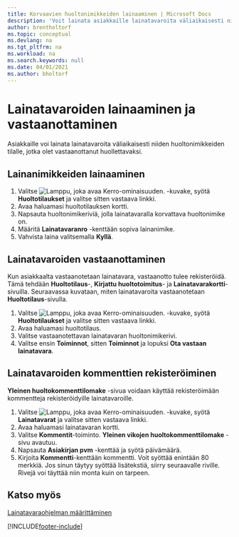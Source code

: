 ```yaml
---
title: Korvaavien huoltonimikkeiden lainaaminen | Microsoft Docs
description: 'Voit lainata asiakkaille lainatavaroita väliaikaisesti niiden huoltonimikkeiden tilalle, jotka olet vastaanottanut huollettavaksi.'
author: brentholtorf
ms.topic: conceptual
ms.devlang: na
ms.tgt_pltfrm: na
ms.workload: na
ms.search.keywords: null
ms.date: 04/01/2021
ms.author: bholtorf
---
```

# <a name="lend-and-receive-loaners"></a>Lainatavaroiden lainaaminen ja vastaanottaminen
Asiakkaille voi lainata lainatavaroita väliaikaisesti niiden huoltonimikkeiden tilalle, jotka olet vastaanottanut huollettavaksi.  
  
## <a name="to-lend-a-loaner-item"></a>Lainanimikkeiden lainaaminen
1. Valitse ![Lamppu, joka avaa Kerro-ominaisuuden.](media/ui-search/search_small.png "Kerro, mitä haluat tehdä") -kuvake, syötä **Huoltotilaukset** ja valitse sitten vastaava linkki.  
2. Avaa haluamasi huoltotilauksen kortti.  
3. Napsauta huoltonimikeriviä, jolla lainatavaralla korvattava huoltonimike on.  
4. Määritä **Lainatavaranro** -kenttään sopiva lainanimike.  
5. Vahvista laina valitsemalla **Kyllä**.  

## <a name="to-receive-a-loaner"></a>Lainatavaroiden vastaanottaminen
Kun asiakkaalta vastaanotetaan lainatavara, vastaanotto tulee rekisteröidä. Tämä tehdään **Huoltotilaus**-, **Kirjattu huoltotoimitus**- ja **Lainatavarakortti**-sivuilla. Seuraavassa kuvataan, miten lainatavaroita vastaanotetaan **Huoltotilaus**-sivulla.  
  
1. Valitse ![Lamppu, joka avaa Kerro-ominaisuuden.](media/ui-search/search_small.png "Kerro, mitä haluat tehdä") -kuvake, syötä **Huoltotilaukset** ja valitse sitten vastaava linkki.  
2. Avaa haluamasi huoltotilaus.  
3. Valitse vastaanotettavan lainatavaran huoltonimikerivi.  
4. Valitse ensin **Toiminnot**, sitten **Toiminnot** ja lopuksi **Ota vastaan lainatavara**.  

## <a name="to-register-loaner-comments"></a>Lainatavaroiden kommenttien rekisteröiminen
**Yleinen huoltokommenttilomake** -sivua voidaan käyttää rekisteröimään kommentteja rekisteröidyille lainatavaroille.  
  
1. Valitse ![Lamppu, joka avaa Kerro-ominaisuuden.](media/ui-search/search_small.png "Kerro, mitä haluat tehdä") -kuvake, syötä **Lainatavarat** ja valitse sitten vastaava linkki.  
2. Avaa haluamasi lainatavaran kortti.  
3. Valitse **Kommentit**-toiminto. **Yleinen vikojen huoltokommenttilomake** -sivu avautuu.  
4. Napsauta **Asiakirjan pvm** -kenttää ja syötä päivämäärä.  
5. Kirjoita **Kommentti**-kenttään kommentti. Voit syöttää enintään 80 merkkiä. Jos sinun täytyy syöttää lisätekstiä, siirry seuraavalle riville. Rivejä voi täyttää niin monta kuin on tarpeen.  
  
## <a name="see-also"></a>Katso myös
[Lainatavaraohjelman määrittäminen](service-how-setup-loaner-program.md)   


[!INCLUDE[footer-include](includes/footer-banner.md)]
